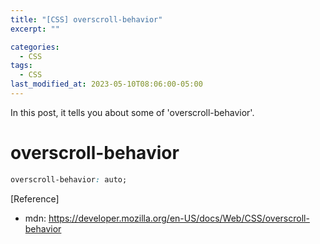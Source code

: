 ```yaml
---
title: "[CSS] overscroll-behavior"
excerpt: ""

categories:
  - CSS
tags:
  - CSS
last_modified_at: 2023-05-10T08:06:00-05:00
---
```


In this post, it tells you about some of 'overscroll-behavior'.

# overscroll-behavior

```css
overscroll-behavior: auto;
```

[Reference]

- mdn: <https://developer.mozilla.org/en-US/docs/Web/CSS/overscroll-behavior>
